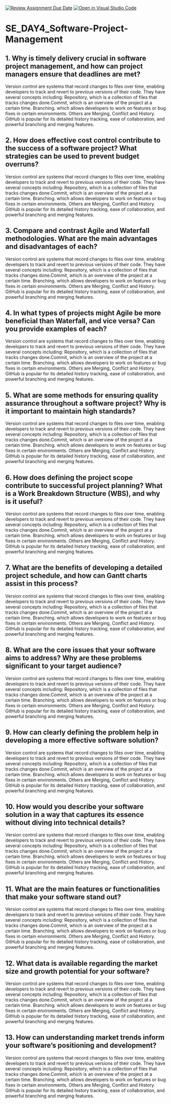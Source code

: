[![Review Assignment Due Date](https://classroom.github.com/assets/deadline-readme-button-22041afd0340ce965d47ae6ef1cefeee28c7c493a6346c4f15d667ab976d596c.svg)](https://classroom.github.com/a/9pw6JKcu)
[![Open in Visual Studio Code](https://classroom.github.com/assets/open-in-vscode-2e0aaae1b6195c2367325f4f02e2d04e9abb55f0b24a779b69b11b9e10269abc.svg)](https://classroom.github.com/online_ide?assignment_repo_id=18483516&assignment_repo_type=AssignmentRepo)
# SE_DAY4_Software-Project-Management
## 1. Why is timely delivery crucial in software project management, and how can project managers ensure that deadlines are met?
Version control are systems that record changes to files over time, enabling developers to track  and revert to previous versions of their code. They have several concepts including: Repository, which is a collection of files that tracks changes done.Commit, which is an overview of the project at a certain time. Branching. which allows developers to work on features or bug fixes in certain environments. Others are Merging, Conflict and History.
GitHub is popular for its detailed history tracking,  ease of collaboration, and powerful branching and merging features.

## 2. How does effective cost control contribute to the success of a software project? What strategies can be used to prevent budget overruns?
Version control are systems that record changes to files over time, enabling developers to track  and revert to previous versions of their code. They have several concepts including: Repository, which is a collection of files that tracks changes done.Commit, which is an overview of the project at a certain time. Branching. which allows developers to work on features or bug fixes in certain environments. Others are Merging, Conflict and History.
GitHub is popular for its detailed history tracking,  ease of collaboration, and powerful branching and merging features.

## 3. Compare and contrast Agile and Waterfall methodologies. What are the main advantages and disadvantages of each?
Version control are systems that record changes to files over time, enabling developers to track  and revert to previous versions of their code. They have several concepts including: Repository, which is a collection of files that tracks changes done.Commit, which is an overview of the project at a certain time. Branching. which allows developers to work on features or bug fixes in certain environments. Others are Merging, Conflict and History.
GitHub is popular for its detailed history tracking,  ease of collaboration, and powerful branching and merging features.

## 4. In what types of projects might Agile be more beneficial than Waterfall, and vice versa? Can you provide examples of each?
Version control are systems that record changes to files over time, enabling developers to track  and revert to previous versions of their code. They have several concepts including: Repository, which is a collection of files that tracks changes done.Commit, which is an overview of the project at a certain time. Branching. which allows developers to work on features or bug fixes in certain environments. Others are Merging, Conflict and History.
GitHub is popular for its detailed history tracking,  ease of collaboration, and powerful branching and merging features.

## 5. What are some methods for ensuring quality assurance throughout a software project? Why is it important to maintain high standards?
Version control are systems that record changes to files over time, enabling developers to track  and revert to previous versions of their code. They have several concepts including: Repository, which is a collection of files that tracks changes done.Commit, which is an overview of the project at a certain time. Branching. which allows developers to work on features or bug fixes in certain environments. Others are Merging, Conflict and History.
GitHub is popular for its detailed history tracking,  ease of collaboration, and powerful branching and merging features.

## 6. How does defining the project scope contribute to successful project planning? What is a Work Breakdown Structure (WBS), and why is it useful?
Version control are systems that record changes to files over time, enabling developers to track  and revert to previous versions of their code. They have several concepts including: Repository, which is a collection of files that tracks changes done.Commit, which is an overview of the project at a certain time. Branching. which allows developers to work on features or bug fixes in certain environments. Others are Merging, Conflict and History.
GitHub is popular for its detailed history tracking,  ease of collaboration, and powerful branching and merging features.

## 7. What are the benefits of developing a detailed project schedule, and how can Gantt charts assist in this process?
Version control are systems that record changes to files over time, enabling developers to track  and revert to previous versions of their code. They have several concepts including: Repository, which is a collection of files that tracks changes done.Commit, which is an overview of the project at a certain time. Branching. which allows developers to work on features or bug fixes in certain environments. Others are Merging, Conflict and History.
GitHub is popular for its detailed history tracking,  ease of collaboration, and powerful branching and merging features.

## 8. What are the core issues that your software aims to address? Why are these problems significant to your target audience?
Version control are systems that record changes to files over time, enabling developers to track  and revert to previous versions of their code. They have several concepts including: Repository, which is a collection of files that tracks changes done.Commit, which is an overview of the project at a certain time. Branching. which allows developers to work on features or bug fixes in certain environments. Others are Merging, Conflict and History.
GitHub is popular for its detailed history tracking,  ease of collaboration, and powerful branching and merging features.

## 9. How can clearly defining the problem help in developing a more effective software solution?
Version control are systems that record changes to files over time, enabling developers to track  and revert to previous versions of their code. They have several concepts including: Repository, which is a collection of files that tracks changes done.Commit, which is an overview of the project at a certain time. Branching. which allows developers to work on features or bug fixes in certain environments. Others are Merging, Conflict and History.
GitHub is popular for its detailed history tracking,  ease of collaboration, and powerful branching and merging features.

## 10. How would you describe your software solution in a way that captures its essence without diving into technical details?
Version control are systems that record changes to files over time, enabling developers to track  and revert to previous versions of their code. They have several concepts including: Repository, which is a collection of files that tracks changes done.Commit, which is an overview of the project at a certain time. Branching. which allows developers to work on features or bug fixes in certain environments. Others are Merging, Conflict and History.
GitHub is popular for its detailed history tracking,  ease of collaboration, and powerful branching and merging features.

## 11. What are the main features or functionalities that make your software stand out?
Version control are systems that record changes to files over time, enabling developers to track  and revert to previous versions of their code. They have several concepts including: Repository, which is a collection of files that tracks changes done.Commit, which is an overview of the project at a certain time. Branching. which allows developers to work on features or bug fixes in certain environments. Others are Merging, Conflict and History.
GitHub is popular for its detailed history tracking,  ease of collaboration, and powerful branching and merging features.

## 12. What data is available regarding the market size and growth potential for your software?
Version control are systems that record changes to files over time, enabling developers to track  and revert to previous versions of their code. They have several concepts including: Repository, which is a collection of files that tracks changes done.Commit, which is an overview of the project at a certain time. Branching. which allows developers to work on features or bug fixes in certain environments. Others are Merging, Conflict and History.
GitHub is popular for its detailed history tracking,  ease of collaboration, and powerful branching and merging features.

## 13. How can understanding market trends inform your software’s positioning and development?
Version control are systems that record changes to files over time, enabling developers to track  and revert to previous versions of their code. They have several concepts including: Repository, which is a collection of files that tracks changes done.Commit, which is an overview of the project at a certain time. Branching. which allows developers to work on features or bug fixes in certain environments. Others are Merging, Conflict and History.
GitHub is popular for its detailed history tracking,  ease of collaboration, and powerful branching and merging features.

